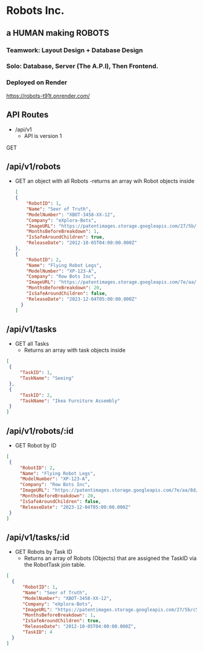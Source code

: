 # Robots Inc.

## a HUMAN making ROBOTS

### Teamwork: Layout Design + Database Design
### Solo: Database, Server (The A.P.I), Then Frontend.

### Deployed on Render
https://robots-t91t.onrender.com/

## API Routes
- /api/v1
  - API is version 1

GET
## /api/v1/robots
  - GET an object with all Robots
    -returns an array wih Robot objects inside
    ```JSON
    [
    {
        "RobotID": 1,
        "Name": "Seer of Truth",
        "ModelNumber": "XBOT-3458-XX-12",
        "Company": "eXplora-Bots",
        "ImageURL": "https://patentimages.storage.googleapis.com/27/5b/c5/6d60053f194fc2/US08346390-20130101-D00000.png",
        "MonthsBeforeBreakdown": 1,
        "IsSafeAroundChildren": true,
        "ReleaseDate": "2012-10-05T04:00:00.000Z"
    },
    {
        "RobotID": 2,
        "Name": "Flying Robot Legs",
        "ModelNumber": "XP-123-A",
        "Company": "Row Bots Inc",
        "ImageURL": "https://patentimages.storage.googleapis.com/7e/aa/8d/a150badc3c2cdb/US11760478-20230919-D00000.png",
        "MonthsBeforeBreakdown": 20,
        "IsSafeAroundChildren": false,
        "ReleaseDate": "2023-12-04T05:00:00.000Z"
      }
    ]
    ```


## /api/v1/tasks
  - GET all Tasks
    - Returns an array with task objects inside
   ```JSON
   [
    {
        "TaskID": 1,
        "TaskName": "Seeing"
    },
    {
        "TaskID": 2,
        "TaskName": "Ikea Furniture Assembly"
    }
   ]
   ```

   ## /api/v1/robots/:id
  - GET Robot by ID
  
   ```JSON
   [
    {
        "RobotID": 2,
        "Name": "Flying Robot Legs",
        "ModelNumber": "XP-123-A",
        "Company": "Row Bots Inc",
        "ImageURL": "https://patentimages.storage.googleapis.com/7e/aa/8d/a150badc3c2cdb/US11760478-20230919-D00000.png",
        "MonthsBeforeBreakdown": 20,
        "IsSafeAroundChildren": false,
        "ReleaseDate": "2023-12-04T05:00:00.000Z"
    }
  ]
   ```
## /api/v1/tasks/:id
  - GET Robots by Task ID
    - Returns an array of Robots (Objects) that are assigned the TaskID via the RobotTask join table.
  ```JSON
  [
    {
        "RobotID": 1,
        "Name": "Seer of Truth",
        "ModelNumber": "XBOT-3458-XX-12",
        "Company": "eXplora-Bots",
        "ImageURL": "https://patentimages.storage.googleapis.com/27/5b/c5/6d60053f194fc2/US08346390-20130101-D00000.png",
        "MonthsBeforeBreakdown": 1,
        "IsSafeAroundChildren": true,
        "ReleaseDate": "2012-10-05T04:00:00.000Z",
        "TaskID": 4
    }
  ]
```
  


